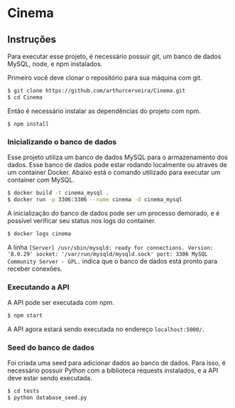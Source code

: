 # Cinema

## Instruções

Para executar esse projeto, é necessário possuir git, um banco de dados MySQL, node, e npm instalados.

Primeiro você deve clonar o repositório para sua máquina com git.

```bash
$ git clone https://github.com/arthurcerveira/Cinema.git
$ cd Cinema
```

Então é necessário instalar as dependências do projeto com npm.

```
$ npm install
```

### Inicializando o banco de dados

Esse projeto utiliza um banco de dados MySQL para o armazenamento dos dados. Esse banco de dados pode estar rodando localmente ou através de um container Docker. Abaixo está o comando utilizado para executar um container com MySQL.

```bash
$ docker build -t cinema_mysql .
$ docker run -p 3306:3306 --name cinema -d cinema_mysql
```

A inicialização do banco de dados pode ser um processo demorado, e é possível verificar seu status nos logs do container.

```bash
$ docker logs cinema
```

A linha `[Server] /usr/sbin/mysqld: ready for connections. Version: '8.0.29' socket: '/var/run/mysqld/mysqld.sock' port: 3306 MySQL Community Server - GPL.` indica que o banco de dados está pronto para receber conexões.

### Executando a API

A API pode ser executada com npm.

```bash
$ npm start
```

A API agora estará sendo executada no endereço `localhost:5000/`.

### Seed do banco de dados

Foi criada uma seed para adicionar dados ao banco de dados. Para isso, é necessário possuir Python com a biblioteca requests instalados, e a API deve estar sendo executada.

```bash
$ cd tests
$ python database_seed.py
```